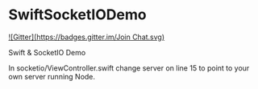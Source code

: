SwiftSocketIODemo
=================
[![Gitter](https://badges.gitter.im/Join Chat.svg)](https://gitter.im/AntiHaus/SwiftSocketIODemo?utm_source=badge&utm_medium=badge&utm_campaign=pr-badge&utm_content=badge)

Swift &amp; SocketIO Demo

In socketio/ViewController.swift change server on line 15 to point to your own server running Node.